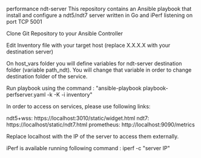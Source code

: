 performance ndt-server
This repository contains an Ansible playbook that install and configure a ndt5/ndt7 server written in Go and iPerf listening on port TCP 5001

Clone Git Repository to your Ansible Controller

Edit Inventory file with your target host (replace X.X.X.X with your destination server)

On host_vars folder you will define variables for ndt-server destination folder (variable path_ndt). You will change that variable in order to change destination folder of the service.

Run playbook using the command : "ansible-playbook playbook-perfserver.yaml -k -K -i inventory"

In order to access on services, please use following links:

ndt5+wss: https://localhost:3010/static/widget.html
ndt7: https://localhost/static/ndt7.html
prometheus: http://localhost:9090/metrics

Replace localhost with the IP of the server to access them externally.

iPerf is available running following command : iperf -c "server IP"